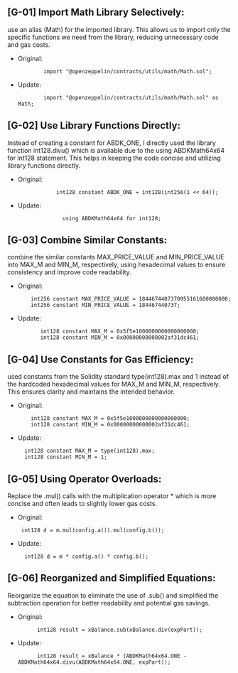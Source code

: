 ##  [G-01]  Import Math Library Selectively:

use an alias (Math) for the imported library. This allows us to import only the specific functions we need from the library, reducing unnecessary code and gas costs.
- Original:


              import "@openzeppelin/contracts/utils/math/Math.sol";

- Update:


              import "@openzeppelin/contracts/utils/math/Math.sol" as Math;



## [G-02] Use Library Functions Directly:

Instead of creating a constant for ABDK_ONE, I directly used the library function int128.divu() which is available due to the using ABDKMath64x64 for int128 statement. This helps in keeping the code concise and utilizing library functions directly.

- Original:

                  int128 constant ABDK_ONE = int128(int256(1 << 64));

- Update:

                    using ABDKMath64x64 for int128;


## [G-03] Combine Similar Constants:

combine the similar constants MAX_PRICE_VALUE and MIN_PRICE_VALUE into MAX_M and MIN_M, respectively, using hexadecimal values to ensure consistency and improve code readability.
- Original:

 
          int256 constant MAX_PRICE_VALUE = 1844674407370955161600000000;
          int256 constant MIN_PRICE_VALUE = 184467440737;
- Update:


             int128 constant MAX_M = 0x5f5e1000000000000000000;
             int128 constant MIN_M = 0x00000000000002af31dc461;


## [G-04] Use Constants for Gas Efficiency:

used constants from the Solidity standard type(int128).max and 1 instead of the hardcoded hexadecimal values for MAX_M and MIN_M, respectively. This ensures clarity and maintains the intended behavior.

- Original:


          int128 constant MAX_M = 0x5f5e1000000000000000000;
          int128 constant MIN_M = 0x00000000000002af31dc461;
- Update:


        int128 constant MAX_M = type(int128).max;
        int128 constant MIN_M = 1;





## [G-05] Using Operator Overloads:

Replace the .mul() calls with the multiplication operator * which is more concise and often leads to slightly lower gas costs.

- Original:


       int128 d = m.mul(config.a()).mul(config.b());
- Update:


        int128 d = m * config.a() * config.b();


## [G-06] Reorganized and Simplified Equations:


Reorganize the equation to eliminate the use of .sub() and simplified the subtraction operation for better readability and potential gas savings.
- Original:


            int128 result = xBalance.sub(xBalance.div(expPart));
- Update:


            int128 result = xBalance * (ABDKMath64x64.ONE - ABDKMath64x64.divu(ABDKMath64x64.ONE, expPart));
